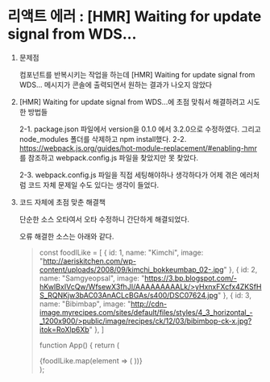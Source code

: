 # 리액트 에러 : [HMR] Waiting for update signal from WDS...

1. 문제점
   
    컴포넌트를 반복시키는 작업을 하는데 [HMR] Waiting for update signal from WDS... 메시지가 콘솔에 출력되면서 원하는 결과가 나오지 않았다

2. [HMR] Waiting for update signal from WDS...에 초점 맞춰서 해결하려고 시도한 방법들
 
   2-1. 
    package.json 파일에서 version을 0.1.0 에서 3.2.0으로 수정하였다. 그리고 node_modules 폴더를 삭제하고 npm install했다.
   2-2. 
    https://webpack.js.org/guides/hot-module-replacement/#enabling-hmr 를 참조하고 webpack.config.js 파일을 찾았지만 못 찾았다.
   
    2-3. 
    webpack.config.js 파일을 직접 세팅해야하나 생각하다가 어제 겪은 에러처럼 코드 자체 문제일 수도 있다는 생각이 들었다.

3. 코드 자체에 초점 맞춘 해결책
   
   단순한 소스 오타여서 오타 수정하니 간단하게 해결되었다.

   오류 해결한 소스는 아래와 같다.

    >const foodILike = [
    >  {
    >    id: 1,
    >    name: "Kimchi",
    >    image:
    >      "http://aeriskitchen.com/wp-content/uploads/2008/09/kimchi_bokkeumbap_02-.jpg"
    >  },
    >  {
    >    id: 2,
    >    name: "Samgyeopsal",
    >    image:
    >      "https://3.bp.blogspot.com/-hKwIBxIVcQw/WfsewX3fhJI/AAAAAAAAALk/>yHxnxFXcfx4ZKSfHS_RQNKjw3bAC03AnACLcBGAs/s400/DSC07624.jpg"
    >  },
    >  {
    >    id: 3,
    >    name: "Bibimbap",
    >    image:
    >      "http://cdn-image.myrecipes.com/sites/default/files/styles/4_3_horizontal_-_1200x900/>public/image/recipes/ck/12/03/bibimbop-ck-x.jpg?itok=RoXlp6Xb"
    >  },
    >]
    >
    >function App() {
    >return (
    >  <div>
    >    {foodILike.map(element => (
    >      <Food name={element.name} picture={element.image} />
    >      <Food key={element.id} name={element.name} picture={element.image} />
    >    ))}
    >  </div>
    >);

    
